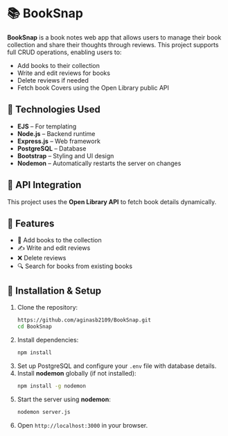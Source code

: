 # 📚 BookSnap  

**BookSnap** is a book notes web app that allows users to manage their book collection and share their thoughts through reviews. This project supports full CRUD operations, enabling users to:  

- Add books to their collection  
- Write and edit reviews for books  
- Delete reviews if needed  
- Fetch book Covers using the Open Library public API  

## 🚀 Technologies Used  

- **EJS** – For templating  
- **Node.js** – Backend runtime  
- **Express.js** – Web framework  
- **PostgreSQL** – Database  
- **Bootstrap** – Styling and UI design  
- **Nodemon** – Automatically restarts the server on changes  

## 📡 API Integration  

This project uses the **Open Library API** to fetch book details dynamically.  

## 🎯 Features  

- 📖 Add books to the collection  
- ✍️ Write and edit reviews  
- ❌ Delete reviews  
- 🔍 Search for books from existing books

## 📂 Installation & Setup  

1. Clone the repository:  
   ```sh
   https://github.com/aginasb2109/BookSnap.git
   cd BookSnap
   ```  
2. Install dependencies:  
   ```sh
   npm install
   ```  
3. Set up PostgreSQL and configure your `.env` file with database details.  
4. Install **nodemon** globally (if not installed):  
   ```sh
   npm install -g nodemon
   ```  
5. Start the server using **nodemon**:  
   ```sh
   nodemon server.js
   ```  
6. Open `http://localhost:3000` in your browser.  



